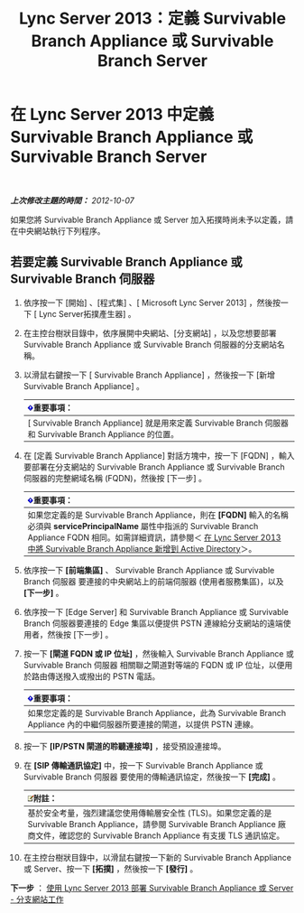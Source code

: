 ﻿---
title: Lync Server 2013：定義 Survivable Branch Appliance 或 Survivable Branch Server
TOCTitle: 定義 Survivable Branch Appliance 或 Survivable Branch Server
ms:assetid: 1f49cfbe-30b3-4600-af15-47cb2f58d18a
ms:mtpsurl: https://technet.microsoft.com/zh-tw/library/Gg398280(v=OCS.15)
ms:contentKeyID: 49290302
ms.date: 08/10/2015
mtps_version: v=OCS.15
ms.translationtype: HT
---

# 在 Lync Server 2013 中定義 Survivable Branch Appliance 或 Survivable Branch Server

 

_**上次修改主題的時間：** 2012-10-07_

如果您將 Survivable Branch Appliance 或 Server 加入拓撲時尚未予以定義，請在中央網站執行下列程序。

## 若要定義 Survivable Branch Appliance 或 Survivable Branch 伺服器

1.  依序按一下 \[開始\] 、\[程式集\] 、\[ Microsoft Lync Server 2013\] ，然後按一下 \[ Lync Server拓撲產生器\] 。

2.  在主控台樹狀目錄中，依序展開中央網站、\[分支網站\] ，以及您想要部署 Survivable Branch Appliance 或 Survivable Branch 伺服器的分支網站名稱。

3.  以滑鼠右鍵按一下 \[ Survivable Branch Appliance\] ，然後按一下 \[新增 Survivable Branch Appliance\] 。
    
    <table>
    <thead>
    <tr class="header">
    <th><img src="images/Gg412908.important(OCS.15).gif" title="important" alt="important" />重要事項：</th>
    </tr>
    </thead>
    <tbody>
    <tr class="odd">
    <td>[ Survivable Branch Appliance] 就是用來定義 Survivable Branch 伺服器和 Survivable Branch Appliance 的位置。</td>
    </tr>
    </tbody>
    </table>


4.  在 \[定義 Survivable Branch Appliance\] 對話方塊中，按一下 \[FQDN\] ，輸入要部署在分支網站的 Survivable Branch Appliance 或 Survivable Branch 伺服器的完整網域名稱 (FQDN)，然後按 \[下一步\] 。
    
    <table>
    <thead>
    <tr class="header">
    <th><img src="images/Gg412908.important(OCS.15).gif" title="important" alt="important" />重要事項：</th>
    </tr>
    </thead>
    <tbody>
    <tr class="odd">
    <td>如果您定義的是 Survivable Branch Appliance，則在 <strong>[FQDN]</strong> 輸入的名稱必須與 <strong>servicePrincipalName</strong> 屬性中指派的 Survivable Branch Appliance FQDN 相同。如需詳細資訊，請參閱＜ <a href="lync-server-2013-add-a-survivable-branch-appliance-to-active-directory.md">在 Lync Server 2013 中將 Survivable Branch Appliance 新增到 Active Directory</a>＞。</td>
    </tr>
    </tbody>
    </table>


5.  依序按一下 **\[前端集區\]** 、 Survivable Branch Appliance 或 Survivable Branch 伺服器 要連接的中央網站上的前端伺服器 (使用者服務集區)，以及 **\[下一步\]** 。

6.  依序按一下 \[Edge Server\] 和 Survivable Branch Appliance 或 Survivable Branch 伺服器要連接的 Edge 集區以便提供 PSTN 連線給分支網站的遠端使用者，然後按 \[下一步\] 。

7.  按一下 **\[閘道 FQDN 或 IP 位址\]** ，然後輸入 Survivable Branch Appliance 或 Survivable Branch 伺服器 相關聯之閘道對等端的 FQDN 或 IP 位址，以便用於路由傳送撥入或撥出的 PSTN 電話。
    
    <table>
    <thead>
    <tr class="header">
    <th><img src="images/Gg412908.important(OCS.15).gif" title="important" alt="important" />重要事項：</th>
    </tr>
    </thead>
    <tbody>
    <tr class="odd">
    <td>如果您定義的是 Survivable Branch Appliance，此為 Survivable Branch Appliance 內的中繼伺服器所要連接的閘道，以提供 PSTN 連線。</td>
    </tr>
    </tbody>
    </table>


8.  按一下 **\[IP/PSTN 閘道的聆聽連接埠\]** ，接受預設連接埠。

9.  在 **\[SIP 傳輸通訊協定\]** 中，按一下 Survivable Branch Appliance 或 Survivable Branch 伺服器 要使用的傳輸通訊協定，然後按一下 **\[完成\]** 。
    
    <table>
    <thead>
    <tr class="header">
    <th><img src="images/Gg398811.note(OCS.15).gif" title="note" alt="note" />附註：</th>
    </tr>
    </thead>
    <tbody>
    <tr class="odd">
    <td>基於安全考量，強烈建議您使用傳輸層安全性 (TLS)。如果您定義的是 Survivable Branch Appliance，請參閱 Survivable Branch Appliance 廠商文件，確認您的 Survivable Branch Appliance 有支援 TLS 通訊協定。</td>
    </tr>
    </tbody>
    </table>


10. 在主控台樹狀目錄中，以滑鼠右鍵按一下新的 Survivable Branch Appliance 或 Server、按一下 **\[拓撲\]** ，然後按一下 **\[發行\]** 。

**下一步** ： [使用 Lync Server 2013 部署 Survivable Branch Appliance 或 Server - 分支網站工作](lync-server-2013-deploy-a-survivable-branch-appliance-or-server-branch-site-task.md)

